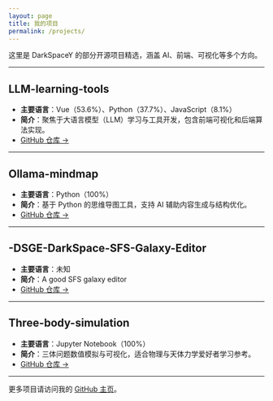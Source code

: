 ```yaml
---
layout: page
title: 我的项目
permalink: /projects/
---
```


这里是 DarkSpaceY 的部分开源项目精选，涵盖 AI、前端、可视化等多个方向。

---

## LLM-learning-tools

- **主要语言**：Vue（53.6%）、Python（37.7%）、JavaScript（8.1%）
- **简介**：聚焦于大语言模型（LLM）学习与工具开发，包含前端可视化和后端算法实现。
- [GitHub 仓库 →](https://github.com/DarkSpaceY/LLM-learning-tools)

---

## Ollama-mindmap

- **主要语言**：Python（100%）
- **简介**：基于 Python 的思维导图工具，支持 AI 辅助内容生成与结构优化。
- [GitHub 仓库 →](https://github.com/DarkSpaceY/Ollama-mindmap)

---

## -DSGE-DarkSpace-SFS-Galaxy-Editor

- **主要语言**：未知
- **简介**：A good SFS galaxy editor
- [GitHub 仓库 →](https://github.com/DarkSpaceY/-DSGE-DarkSpace-SFS-Galaxy-Editor)

---

## Three-body-simulation

- **主要语言**：Jupyter Notebook（100%）
- **简介**：三体问题数值模拟与可视化，适合物理与天体力学爱好者学习参考。
- [GitHub 仓库 →](https://github.com/DarkSpaceY/Three-body-simulation)

---

更多项目请访问我的 [GitHub 主页](https://github.com/DarkSpaceY)。

